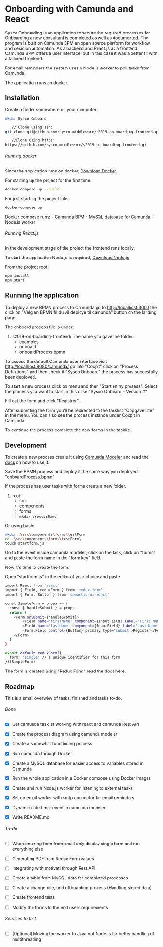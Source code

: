 # Onboarding with Camunda and React

Sysco Onboarding is an application to secure the required processes for Onboarding a new consultant is completed as well as documented. 
The program is built on Camunda BPM an open source platform for workflow and desicion automation. As a backend and React.js as a frontend. 
Camunda BPM offers a user interface, but in this case it was a better fit with a tailored frontend. 

For email reminders the system uses a Node.js worker to poll tasks from Camunda. 

The application runs on docker. 

## Installation 

Create a folder somewhere on your computer:
```bash
mkdir Sysco Onboard

   // Clone using ssh:
git clone git@github.com:sysco-middleware/s2019-on-boarding-frontend.git

   //Clone using https:
https://github.com/sysco-middleware/s2019-on-boarding-frontend.git
```

###### Running docker

Since the application runs on docker, [Download Docker](https://www.docker.com/get-started). 

For starting up the project for the first time. 
```bash
docker-compose up --build 
```
For just starting the project later. 
```bash
docker-compose up
```

Docker compose runs: 
    - Camunda BPM
    - MySQL database for Camunda
    - Node.js worker

###### Running React.js

In the development stage of the project the frontend runs locally. 
 
To start the application Node.js is required,  [Download Node.js](https://nodejs.org/en/download/)

From the project root: 

```bash
npm install
npm start
```

##  Running the application

To deploy a new BPMN process to Camunda go to [http://localhost:3000](http://localhost:3000) the click on
"Velg en BPMN fil du vil deploye til camunda" button on the landing page. 

The onboard process file is under: 

1. s2019-on-boarding-frontend/ The name you gave the folder:
   - examples
   - onboard
   - onboardProcess.bpmn

To access the default Camunda user interface visit [http://localhost:8080/camunda/](http://localhost:8080/camunda/app/) 
go into "Cocpit" click on "Process Definitions" and then check if "Sysco Onboard" the process has succesfully been deployed. 

To start a new process click on menu and then "Start en ny prosess". Select the process you want to start in this case "Sysco Onboard - Version #".

Fill out the form and click "Registrer". 

After submitting the form you'll be redirected to the tasklist "Oppgaveliste" in the menu. You can also see the process instance under Cocpit in Camunda. 

To continue the process complete the new forms in the tasklist. 

## Development

To create a new process create it using [Camunda Modeler](https://camunda.com/download/modeler/) and read the [docs](https://docs.camunda.org/get-started/quick-start/service-task/) on how to use it. 

Save the BPMN process and deploy it the same way you deployed "onboardProcess.bpmn"

If the process has user tasks with forms create a new folder.

1. root: 
   - src
   - components
   - forms 
   - `mkdir processName`

Or using bash:

```bash
mkdir .\src\components\forms\testForm
cd .\src\components\forms\testForm\
touch startform.js
```

Go to the event inside camunda modeler, click on the task, click on "forms" and paste the form name in the "form key" field. 

Now it's time to create the form. 

Open "startform.js" in the editor of your choice and paste

```bash
import React from 'react'
import { Field, reduxForm } from 'redux-form'
import { Form, Button } from 'semantic-ui-react'

const SimpleForm = props => {
  const { handleSubmit } = props
  return (
    <Form onSubmit={handleSubmit}>
        <Field name='firstName' component={InputField} label='First Name' placeholder='First Name'/>
        <Field name='lastName' component={InputField} label='Last Name' placeholder='Last Name'/>
        <Form.Field control={Button} primary type='submit'>Register</Form.Field>
    </Form>
  )
}

export default reduxForm({
  form: 'simple' // a unique identifier for this form
})(SimpleForm)
```

The form is created using "Redux Form" read the [docs](https://redux-form.com/8.2.2/docs/gettingstarted.md/) here. 

## Roadmap

This is a small overwiev of tasks, finished and tasks to-do.

###### Done

- [x] Get camunda tasklist working with react and camunda Rest API
- [X] Create the process diagram using camunda modeler
- [X] Create a somewhat functioning process
- [X] Run camunda through Docker
- [X] Create a MySQL database for easier access to variables stored in Camunda
- [X] Run the whole application in a Docker compose using Docker images 
- [X] Create and run Node.js worker for listening to external tasks
- [X] Set up email worker with smtp connector for email reminders
- [X] Dynamic date timer event in camunda modeler 
- [X] Write README.md


###### To-do

- [ ] When entering form from email only display single form and not everything else
- [ ] Generating PDF from Redux Form values
- [ ] Integrating with motivati through Rest API
- [ ] Create a table from MySQL data for completed processes
- [ ] Create a change role, and offboarding process (Handling stored data)
- [ ] Create frontend tests 
- [ ] Modify the forms to the end users requirements


###### Services to test
- [ ] \(Optional) Moving the worker to Java not Node.js for better handling of multithreading




